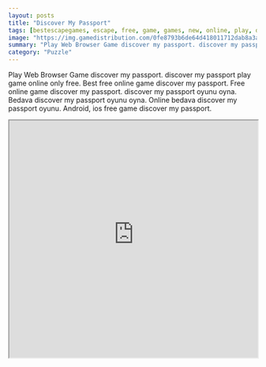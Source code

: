 ```yaml
---
layout: posts
title: "Discover My Passport"
tags: [bestescapegames, escape, free, game, games, new, online, play, discover, passport, download, free, online, games, oyna, game, free, games, play, play, games]
image: "https://img.gamedistribution.com/0fe8793b6de64d418011712dab8a3a7b.jpg"
summary: "Play Web Browser Game discover my passport. discover my passport play game online only free. Best free online game discover my passport. Free online game discover my passport. discover my passport oyunu oyna. Bedava discover my passport oyunu oyna. Online bedava discover my passport oyunu. Android, ios free game discover my passport."
category: "Puzzle"
---
```


Play Web Browser Game discover my passport. discover my passport play game online only free. Best free online game discover my passport. Free online game discover my passport. discover my passport oyunu oyna. Bedava discover my passport oyunu oyna. Online bedava discover my passport oyunu. Android, ios free game discover my passport.

<iframe width="100%" height="480px;" src="https://flash.gamedistribution.com?game=0fe8793b6de64d418011712dab8a3a7b"></iframe>
